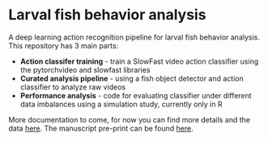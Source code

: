 # Larval fish behavior analysis 

A deep learning action recognition pipeline for larval fish behavior analysis.
This repository has 3 main parts:
* **Action classifer training** - train a SlowFast video action classifier using the pytorchvideo and slowfast libraries
* **Curated analysis pipeline** - using a fish object detector and action classifier to analyze raw videos
* **Performance analysis** - code for evaluating classifier under different data imbalances using a simulation study, currently only in R

More documentation to come, for now you can find more details and 
the data [here](https://shir3bar.github.io/larval-fish-page).
The manuscript pre-print can be found [here](https://www.biorxiv.org/content/10.1101/2022.11.14.516417v1).

